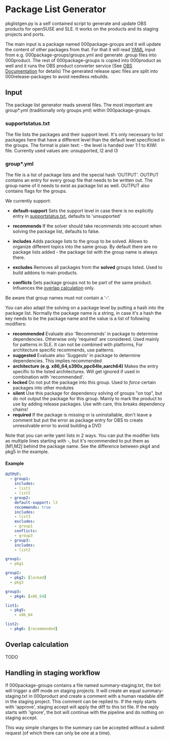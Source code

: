 # Package List Generator

pkglistgen.py is a self contained script to generate and update OBS products for openSUSE and SLE.
It works on the products and its staging projects and ports.

The main input is a package named 000package-groups and it will update the content of other packages
from that. For that it will read [YAML](https://en.wikipedia.org/wiki/YAML) input from e.g. 000package-groups/groups.yml and generate .group files into 000product. The rest of 000package-groups is copied into 000product as well and it runs the OBS product converter service (See [OBS Documentation](https://en.opensuse.org/openSUSE:Build_Service_product_definition) for details)
The generated release spec files are split into 000release-packages to avoid needless rebuilds.

## Input

The package list generator reads several files. The most important are group*.yml (traditionally only groups.yml) within 000package-groups.

### supportstatus.txt

The file lists the packages and their support level. It's only necessary to list packages here that have a different level than the default level specificied in the groups. The format is plain text: <package name> <level> - the level is handed over 1:1 to KIWI file. Currently used values are: unsupported, l2 and l3

### group*.yml

The file is a list of package lists and the special hash 'OUTPUT'. OUTPUT contains an entry for every group file that needs to be written out. The group name of it needs to exist as package list as well. OUTPUT also contains flags for the groups.

We currently support:

* **default-support**
Sets the support level in case there is no explicitly entry in [supportstatus.txt](#supportstatustxt), defaults to 'unsupported'

* **recommends**
If the solver should take recommends into account when solving the package list, defaults to false.

* **includes**
Adds package lists to the group to be solved. Allows to organize different topics into the same group. By default there are no package lists added - the package list with the group name is always there.

* **excludes**
Removes all packages from the __solved__ groups listed. Used to build addons to main products.

* **conflicts**
Sets package groups not to be part of the same product. Influences the [overlap calculation](#overlap-calculation) only.

Be aware that group names must not contain a '-'.

You can also adapt the solving on a package level by putting a hash into the package list. Normally the package name is a string, in case it's a hash the key needs to be the package name and the value is a list of following modifiers:

* **recommended**
Evaluate also 'Recommends' in package to determine dependencies. Otherwise only 'required' are considered. Used mainly for patterns in SLE. It can not be combined with platforms, For architecture specific recommends, use patterns.
* **suggested**
Evaluate also 'Suggests' in package to determine dependencies. This implies recommended
* **architecture (e.g. x86_64,s390x,ppc64le,aarch64)**
Makes the entry specific to the listed architectures. Will get ignored if used in combination with 'recommended'.
* **locked**
Do not put the package into this group. Used to *force* certain packages into other modules
* **silent**
Use this package for dependency solving of groups "on top", but do not output the package for this group. Mainly to mark the product to use by adding release packages. Use with care, this breaks dependency chains!
* **required**
If the package is missing or is uninstallable, don't leave a comment but put the error as package entry for OBS to create unresolvable error to avoid building a DVD

Note that you can write yaml lists in 2 ways. You can put the modifier lists as multiple lines starting with -, but it's recommended to put them as [M1,M2] behind the package name. See the difference between pkg4 and pkg5 in the example.

#### Example

```yaml
OUTPUT:
  - group1:
    includes:
    - list1
    - list2
  - group2:
    default-support: l3
    recommends: true
    includes:
    - list3
    excludes:
    - group1
    conflicts:
    - group3
  - group3:
    includes:
    - list2

group1:
  - pkg1

group2:
  - pkg2: [locked]
  - pkg3

group3:
  - pkg4: [x86_64]

list1:
  - pkg5:
    - x86_64

list2:
  - pkg6: [recommended]
```

## Overlap calculation

TODO

## Handling in staging workflow

If 000package-groups contains a file named summary-staging.txt, the bot will trigger a diff mode on staging projects.
It will create an equal summary-staging.txt in 000product and create a comment with a human readable diff in the staging
project. This comment can be replied to. If the reply starts with 'approve', staging accept will apply the diff to this
txt file. If the reply starts with 'ignore', the bot will continue with the pipeline and do nothing on staging accept.

This way simple changes to the summary can be accepted without a submit request (of which there can only be one at a time).
